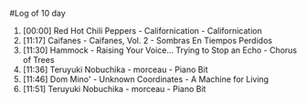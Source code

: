 #Log of 10 day

1. [00:00] Red Hot Chili Peppers - Californication - Californication
1. [11:17] Caifanes - Caifanes, Vol. 2 - Sombras En Tiempos Perdidos
1. [11:30] Hammock - Raising Your Voice... Trying to Stop an Echo - Chorus of Trees
1. [11:36] Teruyuki Nobuchika - morceau - Piano Bit
1. [11:46] Dom Mino' - Unknown Coordinates - A Machine for Living
1. [11:51] Teruyuki Nobuchika - morceau - Piano Bit
